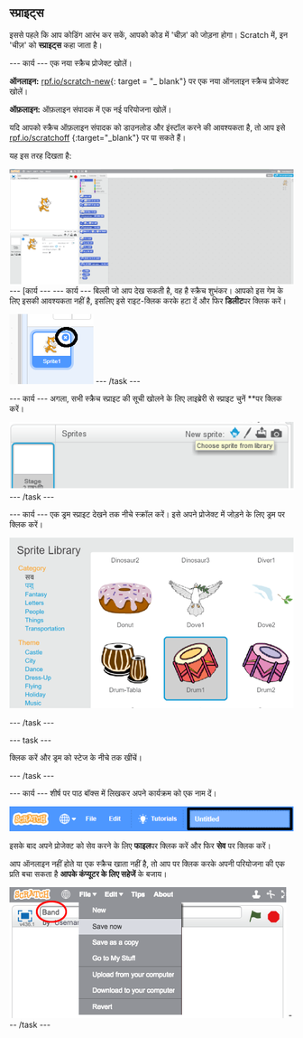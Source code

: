 ## स्प्राइट्स

इससे पहले कि आप कोडिंग आरंभ कर सकें, आपको कोड में 'चीज़' को जोड़ना होगा। Scratch में, इन 'चीज़' को **स्प्राइट्स** कहा जाता है।

\--- कार्य \--- एक नया स्क्रैच प्रोजेक्ट खोलें।

**ऑनलाइन:** [rpf.io/scratch-new](http://rpf.io/scratch-new){: target = "_ blank"} पर एक नया ऑनलाइन स्क्रैच प्रोजेक्ट खोलें।

**ऑफ़लाइन:** ऑफ़लाइन संपादक में एक नई परियोजना खोलें।

यदि आपको स्क्रैच ऑफ़लाइन संपादक को डाउनलोड और इंस्टॉल करने की आवश्यकता है, तो आप इसे [rpf.io/scratchoff](http://rpf.io/scratchoff) {:target="_blank"} पर पा सकते हैं।

यह इस तरह दिखता है:

![स्क्रीनशॉट](images/band-scratch.png) \--- [कार्य \--- \--- कार्य \--- बिल्ली जो आप देख सकती है, वह है स्क्रैच शुभंकर। आपको इस गेम के लिए इसकी आवश्यकता नहीं है, इसलिए इसे राइट-क्लिक करके हटा दें और फिर **डिलीट**पर क्लिक करें।

![स्क्रीनशॉट](images/band-delete-annotated.png) \--- /task \---

\--- कार्य \--- अगला, सभी स्क्रैच स्प्राइट की सूची खोलने के लिए लाइब्रेरी</strong> से स्प्राइट चुनें **पर क्लिक करें।</p> 

![स्क्रीनशॉट](images/band-sprite-library.png) \--- /task \---

\--- कार्य \--- एक ड्रम स्प्राइट देखने तक नीचे स्क्रॉल करें। इसे अपने प्रोजेक्ट में जोड़ने के लिए ड्रम पर क्लिक करें।

![स्क्रीनशॉट](images/band-sprite-drum.png)

\--- /task \---

\--- task \---

क्लिक करें और ड्रम को स्टेज के नीचे तक खींचें।

\--- /task \---

\--- कार्य \--- शीर्ष पर पाठ बॉक्स में लिखकर अपने कार्यक्रम को एक नाम दें।

![नाम](images/band-name-annotated.png)

इसके बाद अपने प्रोजेक्ट को सेव करने के लिए **फाइल**पर क्लिक करें और फिर **सेव** पर क्लिक करें।

आप ऑनलाइन नहीं होते या एक स्क्रैच खाता नहीं है, तो आप पर क्लिक करके अपनी परियोजना की एक प्रति बचा सकता है **आपके कंप्यूटर के लिए सहेजें** के बजाय।

![स्क्रीनशॉट](images/band-save.png) \--- /task \---